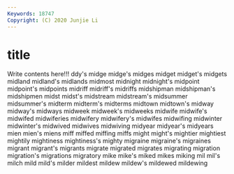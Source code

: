 ```yaml
---
Keywords: 18747
Copyright: (C) 2020 Junjie Li
---
```


# title

Write contents here!!!
ddy's 
midge 
midge's 
midges 
midget 
midget's 
midgets
midland 
midland's 
midlands 
midmost 
midnight 
midnight's 
midpoint 
midpoint's 
midpoints 
midriff
midriff's 
midriffs 
midshipman 
midshipman's 
midshipmen 
midst 
midst's 
midstream 
midstream's 
midsummer
midsummer's 
midterm 
midterm's 
midterms 
midtown 
midtown's 
midway 
midway's 
midways 
midweek
midweek's 
midweeks 
midwife 
midwife's 
midwifed 
midwiferies 
midwifery 
midwifery's 
midwifes 
midwifing
midwinter 
midwinter's 
midwived 
midwives 
midwiving 
midyear 
midyear's 
midyears 
mien 
mien's
miens 
miff 
miffed 
miffing 
miffs 
might 
might's 
mightier 
mightiest 
mightily
mightiness 
mightiness's 
mighty 
migraine 
migraine's 
migraines 
migrant 
migrant's 
migrants 
migrate
migrated 
migrates 
migrating 
migration 
migration's 
migrations 
migratory 
mike 
mike's 
miked
mikes 
miking 
mil 
mil's 
milch 
mild 
mild's 
milder 
mildest 
mildew
mildew's 
mildewed 
mildewing 
